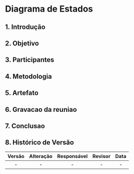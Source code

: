 # Diagrama de Estados

## 1. Introdução

## 2. Objetivo

## 3. Participantes

## 4. Metodologia

## 5. Artefato 

## 6. Gravacao da reuniao

## 7. Conclusao

## 8. Histórico de Versão

| Versão |      Alteração       |                Responsável                 |    Revisor    | Data  |
| :----: | :------------------: | :----------------------------------------: | :-----------: | :---: | 
| -    | -  | - | - | - |